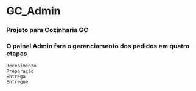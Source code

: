 # GC_Admin

### Projeto para Cozinharia GC
### O painel Admin fara o gerenciamento dos pedidos em quatro etapas
    Recebimento
    Preparação
    Entrega
    Entregue
